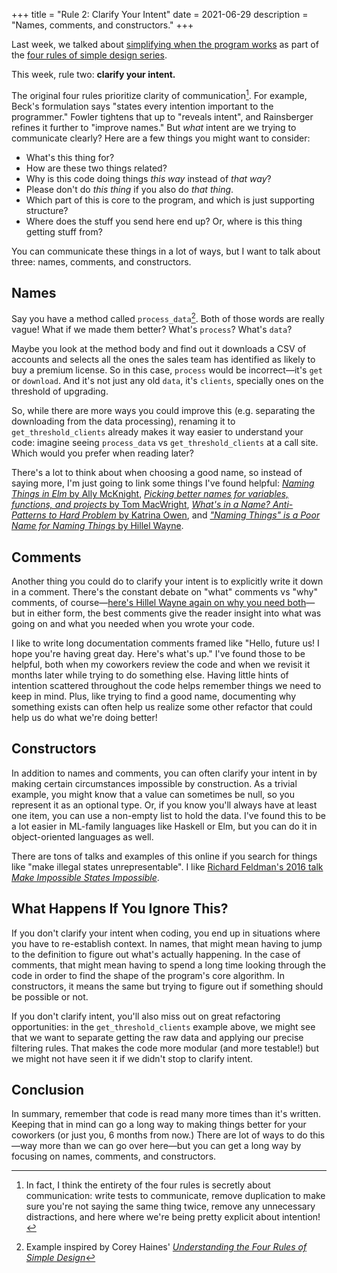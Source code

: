 +++
title = "Rule 2: Clarify Your Intent"
date = 2021-06-29
description = "Names, comments, and constructors."
+++

Last week, we talked about [simplifying when the program works](@/posts/rule-1-simplify-when-the-program-works.md) as part of the [four rules of simple design series](@/posts/my-take-on-the-four-rules-of-simple-design.md).

This week, rule two: **clarify your intent.**

The original four rules prioritize clarity of communication[^1]. For example, Beck's formulation says "states every intention important to the programmer." Fowler tightens that up to "reveals intent", and Rainsberger refines it further to "improve names." But *what* intent are we trying to communicate clearly? Here are a few things you might want to consider:

- What's this thing for?
- How are these two things related?
- Why is this code doing things *this way* instead of *that way*?
- Please don't do *this thing* if you also do *that thing*.
- Which part of this is core to the program, and which is just supporting structure?
- Where does the stuff you send here end up? Or, where is this thing getting stuff from?

You can communicate these things in a lot of ways, but I want to talk about three: names, comments, and constructors.

## Names
Say you have a method called `process_data`[^2]. Both of those words are really vague! What if we made them better? What's `process`? What's `data`?

Maybe you look at the method body and find out it downloads a CSV of accounts and selects all the ones the sales team has identified as likely to buy a premium license. So in this case, `process` would be incorrect—it's `get` or `download`. And it's not just any old `data`, it's `clients`, specially ones on the threshold of upgrading.

So, while there are more ways you could improve this (e.g. separating the downloading from the data processing), renaming it to `get_threshold_clients` already makes it way easier to understand your code: imagine seeing `process_data` vs `get_threshold_clients` at a call site. Which would you prefer when reading later?

There's a lot to think about when choosing a good name, so instead of saying more, I'm just going to link some things I've found helpful: [*Naming Things in Elm* by Ally McKnight](https://2018.elm-conf.us/schedule/ally-kelly-mcknight), [*Picking better names for variables, functions, and projects* by Tom MacWright](https://macwright.com/2021/02/17/the-naming-of-things.html), [*What's in a Name? Anti-Patterns to Hard Problem* by Katrina Owen](https://www.sitepoint.com/whats-in-a-name-anti-patterns-to-a-hard-problem/), and [*"Naming Things" is a Poor Name for Naming Things* by Hillel Wayne](https://buttondown.email/hillelwayne/archive/naming-things-is-a-poor-name-for-naming-things/).

## Comments

Another thing you could do to clarify your intent is to explicitly write it down in a comment. There's the constant debate on "what" comments vs "why" comments, of course—[here's Hillel Wayne again on why you need both](https://buttondown.email/hillelwayne/archive/comment-the-why-and-the-what/)—but in either form, the best comments give the reader insight into what was going on and what you needed when you wrote your code.

I like to write long documentation comments framed like "Hello, future us! I hope you're having great day. Here's what's up." I've found those to be helpful, both when my coworkers review the code and when we revisit it months later while trying to do something else. Having little hints of intention scattered throughout the code helps remember things we need to keep in mind. Plus, like trying to find a good name, documenting why something exists can often help us realize some other refactor that could help us do what we're doing better!

## Constructors
In addition to names and comments, you can often clarify your intent in by making certain circumstances impossible by construction. As a trivial example, you might know that a value can sometimes be null, so you represent it as an optional type. Or, if you know you'll always have at least one item, you can use a non-empty list to hold the data. I've found this to be a lot easier in ML-family languages like Haskell or Elm, but you can do it in object-oriented languages as well.

There are tons of talks and examples of this online if you search for things like "make illegal states unrepresentable". I like [Richard Feldman's 2016 talk *Make Impossible States Impossible*](https://www.youtube.com/watch?v=IcgmSRJHu_8).

## What Happens If You Ignore This?
If you don't clarify your intent when coding, you end up in situations where you have to re-establish context. In names, that might mean having to jump to the definition to figure out what's actually happening. In the case of comments, that might mean having to spend a long time looking through the code in order to find the shape of the program's core algorithm. In constructors, it means the same but trying to figure out if something should be possible or not.

If you don't clarify intent, you'll also miss out on great refactoring opportunities: in the `get_threshold_clients` example above, we might see that we want to separate getting the raw data and applying our precise filtering rules. That makes the code more modular (and more testable!) but we might not have seen it if we didn't stop to clarify intent.

## Conclusion
In summary, remember that code is read many more times than it's written. Keeping that in mind can go a long way to making things better for your coworkers (or just you, 6 months from now.) There are lot of ways to do this—way more than we can go over here—but you can get a long way by focusing on names, comments, and constructors.

[^1]: In fact, I think the entirety of the four rules is secretly about communication: write tests to communicate, remove duplication to make sure you're not saying the same thing twice, remove any unnecessary distractions, and here where we're being pretty explicit about intention!

[^2]: Example inspired by Corey Haines' [*Understanding the Four Rules of Simple Design*](https://leanpub.com/4rulesofsimpledesign)
